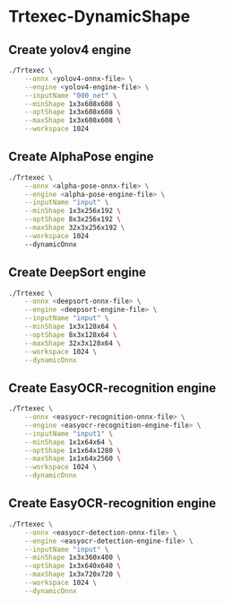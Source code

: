 # Trtexec-DynamicShape

## Create yolov4 engine

``` bash
./Trtexec \
    --onnx <yolov4-onnx-file> \
    --engine <yolov4-engine-file> \
    --inputName "000_net" \
    --minShape 1x3x608x608 \
    --optShape 1x3x608x608 \
    --maxShape 1x3x608x608 \
    --workspace 1024
```
## Create AlphaPose engine

```bash
./Trtexec \
    --onnx <alpha-pose-onnx-file> \
    --engine <alpha-pose-engine-file> \
    --inputName "input" \
    --minShape 1x3x256x192 \
    --optShape 8x3x256x192 \
    --maxShape 32x3x256x192 \
    --workspace 1024
    --dynamicOnnx
```

## Create DeepSort engine

```bash
./Trtexec \
    --onnx <deepsort-onnx-file> \
    --engine <deepsort-engine-file> \
    --inputName "input" \
    --minShape 1x3x128x64 \
    --optShape 8x3x128x64 \
    --maxShape 32x3x128x64 \
    --workspace 1024 \
    --dynamicOnnx
```

## Create EasyOCR-recognition engine

```bash
./Trtexec \
    --onnx <easyocr-recognition-onnx-file> \
    --engine <easyocr-recognition-engine-file> \
    --inputName "input1" \
    --minShape 1x1x64x64 \
    --optShape 1x1x64x1280 \
    --maxShape 1x1x64x2560 \
    --workspace 1024 \
    --dynamicOnnx
```

## Create EasyOCR-recognition engine

```bash
./Trtexec \
    --onnx <easyocr-detection-onnx-file> \
    --engine <easyocr-detection-engine-file> \
    --inputName "input" \
    --minShape 1x3x360x480 \
    --optShape 1x3x640x640 \
    --maxShape 1x3x720x720 \
    --workspace 1024 \
    --dynamicOnnx
```
